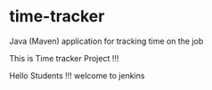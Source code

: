 # time-tracker
Java (Maven) application for tracking time on the job

This is Time tracker Project !!!

Hello Students !!! welcome to jenkins
